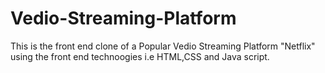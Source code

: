# Vedio-Streaming-Platform
This is the front end clone  of a Popular  Vedio Streaming Platform "Netflix" using the front end technoogies i.e HTML,CSS and Java script.
